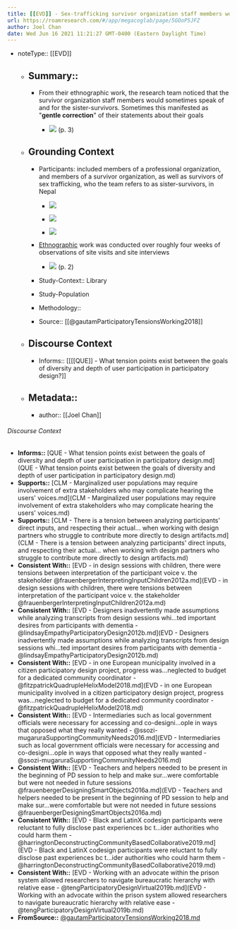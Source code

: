```yaml
---
title: [[EVD]] - Sex-trafficking survivor organization staff members would sometimes speak of and for the survivors when talking about their needs - [[@gautamParticipatoryTensionsWorking2018]]
url: https://roamresearch.com/#/app/megacoglab/page/5GOoP5JFZ
author: Joel Chan
date: Wed Jun 16 2021 11:21:27 GMT-0400 (Eastern Daylight Time)
---
```


- noteType:: [[EVD]]

    - ## Summary::

        - From their ethnographic work, the research team noticed that the survivor organization staff members would sometimes speak of and for the sister-survivors. Sometimes this manifested as "**gentle correction**" of their statements about their goals

            - ![](https://firebasestorage.googleapis.com/v0/b/firescript-577a2.appspot.com/o/imgs%2Fapp%2Fmegacoglab%2FlrNnjgs1UR.png?alt=media&token=7ded0fe3-b2e8-4dea-a3ec-bbd870957100) (p. 3)

    - ## **Grounding Context**

        - Participants: included members of a professional organization, and members of a survivor organization, as well as survivors of sex trafficking, who the team refers to as sister-survivors, in Nepal

            - ![](https://firebasestorage.googleapis.com/v0/b/firescript-577a2.appspot.com/o/imgs%2Fapp%2Fmegacoglab%2FZAwUMwQSPN.png?alt=media&token=f1f8c1ec-b4a5-4a8f-9d1e-cb3894ea5396)

            - ![](https://firebasestorage.googleapis.com/v0/b/firescript-577a2.appspot.com/o/imgs%2Fapp%2Fmegacoglab%2FyBW4dJV_f7.png?alt=media&token=885d6c41-a317-4c6b-be9d-3d619c701bd8)

            - ![](https://firebasestorage.googleapis.com/v0/b/firescript-577a2.appspot.com/o/imgs%2Fapp%2Fmegacoglab%2FXdPqA7M6Zh.png?alt=media&token=c4bec0fc-bf4d-4f95-b081-6ed2b63e1b77)

        - [Ethnographic]([[m/Ethnography]]) work was conducted over roughly four weeks of observations of site visits and site interviews

            - ![](https://firebasestorage.googleapis.com/v0/b/firescript-577a2.appspot.com/o/imgs%2Fapp%2Fmegacoglab%2FlCypJM7Zkl.png?alt=media&token=333bf050-4abf-45fc-8bb0-500ee5f4290f) (p. 2)

        - Study-Context:: Library

        - Study-Population

        - Methodology::

        - Source:: [[@gautamParticipatoryTensionsWorking2018]]

    - ## **Discourse Context**

        - Informs:: [[[[QUE]] - What tension points exist between the goals of diversity and depth of user participation in participatory design?]]

    - ## Metadata::

        - author:: [[Joel Chan]]

###### Discourse Context

- **Informs::** [QUE - What tension points exist between the goals of diversity and depth of user participation in participatory design.md](QUE - What tension points exist between the goals of diversity and depth of user participation in participatory design.md)
- **Supports::** [CLM - Marginalized user populations may require involvement of extra stakeholders who may complicate hearing the users' voices.md](CLM - Marginalized user populations may require involvement of extra stakeholders who may complicate hearing the users' voices.md)
- **Supports::** [CLM - There is a tension between analyzing participants' direct inputs, and respecting their actual... when working with design partners who struggle to contribute more directly to design artifacts.md](CLM - There is a tension between analyzing participants' direct inputs, and respecting their actual... when working with design partners who struggle to contribute more directly to design artifacts.md)
- **Consistent With::** [EVD - in design sessions with children, there were tensions between interpretation of the participant voice v. the stakeholder @frauenbergerInterpretingInputChildren2012a.md](EVD - in design sessions with children, there were tensions between interpretation of the participant voice v. the stakeholder @frauenbergerInterpretingInputChildren2012a.md)
- **Consistent With::** [EVD - Designers inadvertently made assumptions while analyzing transcripts from design sessions whi...ted important desires from participants with dementia - @lindsayEmpathyParticipatoryDesign2012b.md](EVD - Designers inadvertently made assumptions while analyzing transcripts from design sessions whi...ted important desires from participants with dementia - @lindsayEmpathyParticipatoryDesign2012b.md)
- **Consistent With::** [EVD - in one European municipality involved in a citizen participatory design project, progress was...neglected to budget for a dedicated community coordinator - @fitzpatrickQuadrupleHelixModel2018.md](EVD - in one European municipality involved in a citizen participatory design project, progress was...neglected to budget for a dedicated community coordinator - @fitzpatrickQuadrupleHelixModel2018.md)
- **Consistent With::** [EVD - Intermediaries such as local government officials were necessary for accessing and co-designi...ople in ways that opposed what they really wanted - @ssozi-mugaruraSupportingCommunityNeeds2016.md](EVD - Intermediaries such as local government officials were necessary for accessing and co-designi...ople in ways that opposed what they really wanted - @ssozi-mugaruraSupportingCommunityNeeds2016.md)
- **Consistent With::** [EVD - Teachers and helpers needed to be present in the beginning of PD session to help and make sur...were comfortable but were not needed in future sessions @frauenbergerDesigningSmartObjects2016a.md](EVD - Teachers and helpers needed to be present in the beginning of PD session to help and make sur...were comfortable but were not needed in future sessions @frauenbergerDesigningSmartObjects2016a.md)
- **Consistent With::** [EVD - Black and LatinX codesign participants were reluctant to fully disclose past experiences bc t...ider authorities who could harm them - @harringtonDeconstructingCommunityBasedCollaborative2019.md](EVD - Black and LatinX codesign participants were reluctant to fully disclose past experiences bc t...ider authorities who could harm them - @harringtonDeconstructingCommunityBasedCollaborative2019.md)
- **Consistent With::** [EVD - Working with an advocate within the prison system allowed researchers to navigate bureaucratic hierarchy with relative ease - @tengParticipatoryDesignVirtual2019b.md](EVD - Working with an advocate within the prison system allowed researchers to navigate bureaucratic hierarchy with relative ease - @tengParticipatoryDesignVirtual2019b.md)
- **FromSource::** [@gautamParticipatoryTensionsWorking2018.md](@gautamParticipatoryTensionsWorking2018.md)

